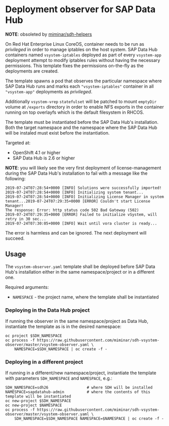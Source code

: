 # Deployment observer for SAP Data Hub

**NOTE**: obsoleted by [miminar/sdh-helpers](https://github.com/miminar/sdh-helpers)

On Red Hat Enterprise Linux CoreOS, container needs to be run as *privileged*
in order to manage iptables on the host system. SAP Data Hub containers named
`vsystem-iptables` deployed as part of every `vsystem-app` deployment attempt
to modify iptables rules without having the necessary permissions. This
template fixes the permissions on-the-fly as the deployments are created.

The template spawns a pod that observes the particular namespace where
SAP Data Hub runs and marks each `"vsystem-iptables"` container in all
`"vsystem-app"` deployments as *privileged*.

Additionally `vsystem-vrep` `statefulset` will be patched to mount `emptyDir`
volume at `/exports` directory in order to enable NFS exports in the container
running on top overlayfs which is the default filesystem in RHCOS.

The template must be instantiated before the SAP Data Hub's installation.
Both the target namespace and the namespace where the SAP Data Hub will be
instaled must exist before the instantiation.

Targeted at:

- OpenShift 4.1 or higher
- SAP Data Hub is 2.6 or higher

**NOTE**: you will likely see the very first deployment of license-management
during the SAP Data Hub's installation to fail with a message like the following:

```
2019-07-24T07:28:54+0000 [INFO] Solutions were successfully imported!
2019-07-24T07:28:54+0000 [INFO] Initializing system tenant...
2019-07-24T07:28:54+0000 [INFO] Initializing License Manager in system tenant...2019-07-24T07:29:35+0000 [ERROR] Couldn't start License Manager!
The response: Error: http status code 502 Bad Gateway (502)
2019-07-24T07:29:35+0000 [ERROR] Failed to initialize vSystem, will retry in 30 sec...
2019-07-24T07:30:05+0000 [INFO] Wait until vora cluster is ready...
```

The error is harmless and can be ignored. The next deployment will succeed.

## Usage

The `vsystem-observer.yaml` template shall be deployed
before SAP Data Hub's installation either in the same namespace/project
or in a different one.

Required arguments:

- `NAMESPACE` - the project name, where the template shall be instantiated

### Deploying in the Data Hub project

If running the observer in the same namespace/project as Data Hub, instantiate the
template as is in the desired namespace:

    oc project $SDH_NAMESPACE
    oc process -f https://raw.githubusercontent.com/miminar/sdh-vsystem-observer/master/vsystem-observer.yaml \
        NAMESPACE=$SDH_NAMESPACE | oc create -f -

### Deploying in a different project

If running in a different/new namespace/project, instantiate the
template with parameters `SDH_NAMESPACE` and `NAMESPACE`, e.g.:

    SDH_NAMESPACE=sdh26                 # where SDH will be installed
    NAMESPACE=sapdatahub-admin          # where the contents of this template will be instantiated
    oc new-project $SDH_NAMESPACE
    oc new-project $NAMESPACE
    oc process -f https://raw.githubusercontent.com/miminar/sdh-vsystem-observer/master/vsystem-observer.yaml \
        SDH_NAMESPACE=$SDH_NAMESPACE NAMESPACE=$NAMESPACE | oc create -f -

